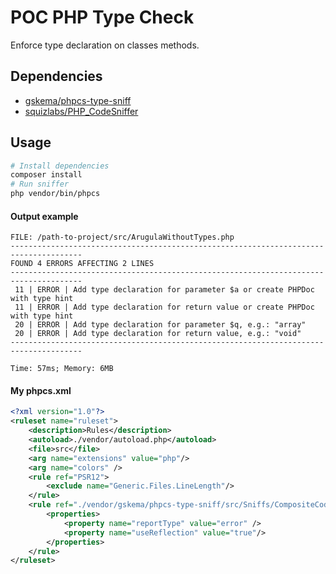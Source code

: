# POC PHP Type Check

Enforce type declaration on classes methods.

## Dependencies
 * [gskema/phpcs-type-sniff](https://github.com/gskema/phpcs-type-sniff)
 * [squizlabs/PHP_CodeSniffer](https://github.com/squizlabs/PHP_CodeSniffer)

## Usage
```bash
# Install dependencies
composer install
# Run sniffer
php vendor/bin/phpcs
```
#### Output example
```
FILE: /path-to-project/src/ArugulaWithoutTypes.php
--------------------------------------------------------------------------------------
FOUND 4 ERRORS AFFECTING 2 LINES
--------------------------------------------------------------------------------------
 11 | ERROR | Add type declaration for parameter $a or create PHPDoc with type hint
 11 | ERROR | Add type declaration for return value or create PHPDoc with type hint
 20 | ERROR | Add type declaration for parameter $q, e.g.: "array"
 20 | ERROR | Add type declaration for return value, e.g.: "void"
--------------------------------------------------------------------------------------

Time: 57ms; Memory: 6MB
```

#### My phpcs.xml
```xml
<?xml version="1.0"?>
<ruleset name="ruleset">
    <description>Rules</description>
    <autoload>./vendor/autoload.php</autoload>
    <file>src</file>
    <arg name="extensions" value="php"/>
    <arg name="colors" />
    <rule ref="PSR12">
        <exclude name="Generic.Files.LineLength"/>
    </rule>
    <rule ref="./vendor/gskema/phpcs-type-sniff/src/Sniffs/CompositeCodeElementSniff.php">
        <properties>
            <property name="reportType" value="error" />
            <property name="useReflection" value="true"/>
        </properties>
    </rule>
</ruleset>
```
